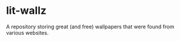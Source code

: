 # lit-wallz
A repository storing great (and free) wallpapers that were found from various websites.
